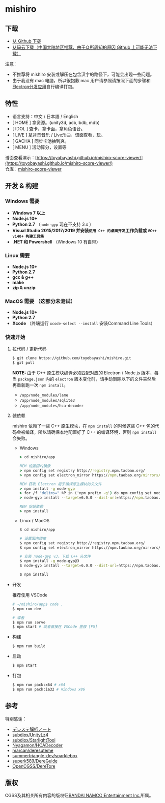 # mishiro

## 下载

* [从 Github 下载](https://github.com/toyobayashi/mishiro/releases)  
* [从码云下载（中国大陆地区推荐，由于众所周知的原因 Github 上可能无法下载）](https://gitee.com/toyobayashi/mishiro/releases)  

注意：

* 不推荐将 mishiro 安装或解压在包含汉字的路径下，可能会出现一些问题。
* 由于我没有 mac 电脑，所以很抱歉 mac 用户请参照请按照下面的步骤和[Electron分发应用](http://electronjs.org/docs/tutorial/application-distribution)自行编译打包。


## 特性

* 语言支持：中文 / 日本語 / English
* [ HOME ] 拿资源。(unity3d, acb, bdb, mdb)
* [ IDOL ] 查卡，拿卡面，拿角色语音。
* [ LIVE ] 拿背景音乐 / Live乐曲，谱面查看，玩。
* [ GACHA ] 同步卡池抽到爽。
* [ MENU ] 活动算分，设置等

谱面查看演示：[https://toyobayashi.github.io/mishiro-score-viewer/](https://toyobayashi.github.io/mishiro-score-viewer/)  
仓库：[mishiro-score-viewer](https://github.com/toyobayashi/mishiro-score-viewer)

## 开发 & 构建

### Windows 需要

* __Windows 7 以上__
* __Node.js 10+__
* __Python 2.7__ （`node-gyp` 现在不支持 3.x ）
* __Visual Studio 2015/2017/2019 并安装`使用 C++ 的桌面开发`工作负载或 `VC++ v140+ 构建工具集`__
* __.NET 和 Powershell__ （Windows 10 有自带）

### Linux 需要

* __Node.js 10+__
* __Python 2.7__
* __gcc & g++__
* __make__
* __zip & unzip__

### MacOS 需要  （这部分未测试）

* __Node.js 10+__
* __Python 2.7__
* __Xcode__ （终端运行 ```xcode-select --install``` 安装Command Line Tools）

### 快速开始

1. 拉代码 / 更新代码  

    ``` bash 
    $ git clone https://github.com/toyobayashi/mishiro.git
    $ git pull
    ```

    **NOTE:** 由于 C++ 原生模块编译必须匹配对应的 Electron / Node.js 版本，每当 `package.json` 内的 `electron` 版本变化时，请手动删除以下的文件夹然后再重新跑一次 `npm install`。

    * `/app/node_modules/lame`
    * `/app/node_modules/sqlite3`
    * `/app/node_modules/hca-decoder`

2. 装依赖  

    mishiro 依赖了一些 C++ 原生模块，在 `npm install` 的时候这些 C++ 包的代码会被编译，所以请确保本地配置好了 C++ 的编译环境，否则 `npm install` 会失败。  

    * Windows

        ``` bat
        > cd mishiro/app

        REM 设置国内镜像
        > npm config set registry http://registry.npm.taobao.org/
        > npm config set electron_mirror https://npm.taobao.org/mirrors/electron/

        REM 获取 Electron 用于编译原生模块的头文件
        > npm install -g node-gyp
        > for /f "delims=" %P in ('npm prefix -g') do npm config set node_gyp "%P\node_modules\node-gyp\bin\node-gyp.js"
        > node-gyp install --target=6.0.0 --dist-url=https://npm.taobao.org/mirrors/atom-shell

        REM 安装依赖
        > npm install
        ```

    * Linux / MacOS

        ``` bash
        $ cd mishiro/app

        # 设置国内镜像
        $ npm config set registry http://registry.npm.taobao.org/
        $ npm config set electron_mirror https://npm.taobao.org/mirrors/electron/

        # 安装 node-gyp v3，下载 C++ 头文件
        $ npm install -g node-gyp@3
        $ node-gyp install --target=6.0.0 --dist-url=https://npm.taobao.org/mirrors/atom-shell

        $ npm install
        ```

* 开发

    推荐使用 VSCode
    
    ``` bash
    # ~/mishiro/app$ code .
    $ npm run dev

    # 或者
    $ npm run serve
    $ npm start # 或者直接在 VSCode 里按 [F5]
    ```

* 构建  

    ``` bash
    $ npm run build
    ```

* 启动  

    ``` bash
    $ npm start
    ```

* 打包

    ``` bash
    $ npm run pack:x64 # x64 
    $ npm run pack:ia32 # Windows x86
    ```

## 参考
特别感谢：     
* [デレステ解析ノート](https://subdiox.github.io/deresute/)
* [subdiox/UnityLz4](https://github.com/subdiox/UnityLz4)
* [subdiox/StarlightTool](https://github.com/subdiox/StarlightTool)
* [Nyagamon/HCADecoder](https://github.com/Nyagamon/HCADecoder)
* [marcan/deresuteme](https://github.com/marcan/deresuteme)
* [summertriangle-dev/sparklebox](https://github.com/summertriangle-dev/sparklebox)
* [superk589/DereGuide](https://github.com/superk589/DereGuide)
* [OpenCGSS/DereTore](https://github.com/OpenCGSS/DereTore)

## 版权
CGSS及其相关所有内容的版权归[BANDAI NAMCO Entertainment Inc.](https://bandainamcoent.co.jp/)所属。  
